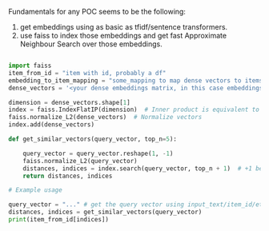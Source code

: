 
Fundamentals for any POC seems to be the following:

1. get embeddings using as basic as tfidf/sentence transformers.
2. use faiss to index those embeddings and get fast Approximate Neighbour Search over those embeddings.


```python

import faiss
item_from_id = "item with id, probably a df"
embedding_to_item_mapping = "some_mapping to map dense vectors to items/original_text, maybe embedding_array with same id/order"
dense_vectors = '<your dense embeddings matrix, in this case embeddings of arxiv paper abstracts>'

dimension = dense_vectors.shape[1]
index = faiss.IndexFlatIP(dimension)  # Inner product is equivalent to cosine similarity for normalized vectors
faiss.normalize_L2(dense_vectors)  # Normalize vectors
index.add(dense_vectors)

def get_similar_vectors(query_vector, top_n=5):

    query_vector = query_vector.reshape(1, -1)
    faiss.normalize_L2(query_vector)
    distances, indices = index.search(query_vector, top_n + 1)  # +1 because it will include the query paper itself
    return distances, indices

# Example usage

query_vector = "..." # get the query vector using input_text/item_id/etc
distances, indices = get_similar_vectors(query_vector)
print(item_from_id[indices])
```



